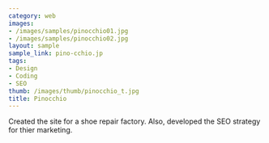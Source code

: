 ```yaml
---
category: web
images:
- /images/samples/pinocchio01.jpg
- /images/samples/pinocchio02.jpg
layout: sample
sample_link: pino-cchio.jp
tags:
- Design
- Coding
- SEO
thumb: /images/thumb/pinocchio_t.jpg
title: Pinocchio
---
```

Created the site for a shoe repair factory. Also, developed the SEO strategy for thier marketing.
